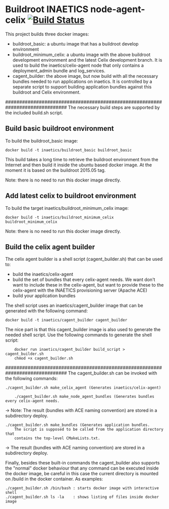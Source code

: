 # Buildroot INAETICS node-agent-celix  [![Build Status](https://travis-ci.org/INAETICS/node-agent-c.svg?branch=buildroot_node)](https://travis-ci.org/INAETICS/node-agent-c)
This project builds three docker images:
* buildroot_basic: 
  a ubuntu image that has a buildroot develop environment
* buildroot_minimum_celix: 
  a ubuntu image with the above buildroot development environment and the 
  latest Celix development branch. It is used to build the 
  inaetics/celix-agent node that only contains a deployment_admin bundle 
  and log_services.
* cagent_builder: 
  the above image, but now build with all the necessary bundles needed to 
  run applications on inaetics. It is controlled by a separate script to 
  support building application bundles against this buildroot and Celix environment.

##############################################################################
The necessary build steps are supported by the included build.sh script.

## Build basic buildroot environment
To build the buildroot_basic image:

    docker build -t inaetics/buildroot_basic buildroot_basic

This build takes a long time to retrieve the buildroot environment from the Internet and then build it inside the ubuntu based docker image. At the moment it is based on the buildroot 2015.05 tag.

Note: there is no need to run this docker image directly.

## Add latest celix to buildroot environment
To build the target inaetics/buildroot_minimum_celix image:

    docker build -t inaetics/buildroot_minimum_celix buildroot_minimum_celix

Note: there is no need to run this docker image directly.

## Build the celix agent builder
The celix agent builder is a shell script (cagent_builder.sh) that can be used to:
- build the inaetics/celix-agent
- build the set of bundles that every celix-agent needs. 
  We want don't want to include these in the celix-agent, but want to provide 
  these to the celix-agent with the INAETICS provisioning server (Apache ACE)
- build your application bundles 

The shell script uses an inaetics/cagent_builder image that can be generated 
with the following command:
	
	docker build -t inaetics/cagent_builder cagent_builder

The nice part is that this cagent_builder image is also used to generate the 
needed shell script. Use the following commands to generate the shell script:

        docker run inaetics/cagent_builder build_script > cagent_builder.sh
        chmod +x cagent_builder.sh

##############################################################################
The cagent_builder.sh can be invoked with the following commands:
	
	./cagent_builder.sh make_celix_agent (Generates inaetics/celix-agent)

        ./cagent_builder.sh make_node_agent_bundles (Generates bundles every celix-agent needs. 
->      Note: The result (bundles with ACE naming convention) are stored in a subdirectory deploy.

	./cagent_builder.sh make_bundles (Generates application bundles. 
        The script is supposed to be called from the application directory that 
        contains the top-level CMakeLists.txt. 
->      The result (bundles with ACE naming convention) are stored in a subdirectory deploy.

Finally, besides these built-in commands the cagent_builder also supports 
the "normal" docker behaviour that any command can be executed inside 
the docker image, be careful in this case the current directory is mounted 
on /build in the docker container. As examples:
	
	./cagent_builder.sh /bin/bash : starts docker image with interactive shell
	./cagent_builder.sh ls -la    : shows listing of files inside docker image    

